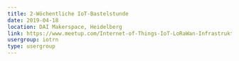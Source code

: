 ```yaml
---
title: 2-Wöchentliche IoT-Bastelstunde
date: 2019-04-18
location: DAI Makerspace, Heidelberg
link: https://www.meetup.com/Internet-of-Things-IoT-LoRaWan-Infrastruktur-4-RheinNeckar/events/cmbzlqyzgbxb/
usergroup: iotrn
type: usergroup
---
```

